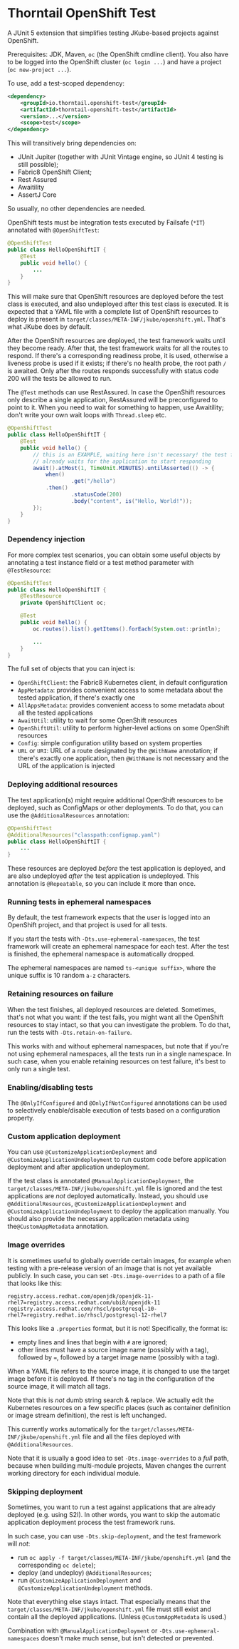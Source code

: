 # Thorntail OpenShift Test

A JUnit 5 extension that simplifies testing JKube-based projects against OpenShift.

Prerequisites: JDK, Maven, `oc` (the OpenShift cmdline client).
You also have to be logged into the OpenShift cluster (`oc login ...`) and have a project (`oc new-project ...`).

To use, add a test-scoped dependency:

```xml
<dependency>
    <groupId>io.thorntail.openshift-test</groupId>
    <artifactId>thorntail-openshift-test</artifactId>
    <version>...</version>
    <scope>test</scope>
</dependency>
```

This will transitively bring dependencies on:

- JUnit Jupiter (together with JUnit Vintage engine, so JUnit 4 testing is still possible);
- Fabric8 OpenShift Client;
- Rest Assured
- Awaitility
- AssertJ Core

So usually, no other dependencies are needed.

OpenShift tests must be integration tests executed by Failsafe (`*IT`) annotated with `@OpenShiftTest`:

```java
@OpenShiftTest
public class HelloOpenShiftIT {
    @Test
    public void hello() {
        ...
    }
}
```

This will make sure that OpenShift resources are deployed before the test class is executed, and also undeployed after this test class is executed.
It is expected that a YAML file with a complete list of OpenShift resources to deploy is present in `target/classes/META-INF/jkube/openshift.yml`.
That's what JKube does by default.

After the OpenShift resources are deployed, the test framework waits until they become ready.
After that, the test framework waits for all the routes to respond.
If there's a corresponding readiness probe, it is used, otherwise a liveness probe is used if it exists; if there's no health probe, the root path `/` is awaited.
Only after the routes responds successfully with status code 200 will the tests be allowed to run.

The `@Test` methods can use RestAssured.
In case the OpenShift resources only describe a single application, RestAssured will be preconfigured to point to it.
When you need to wait for something to happen, use Awaitility; don't write your own wait loops with `Thread.sleep` etc.

```java
@OpenShiftTest
public class HelloOpenShiftIT {
    @Test
    public void hello() {
        // this is an EXAMPLE, waiting here isn't necessary! the test framework
        // already waits for the application to start responding
        await().atMost(1, TimeUnit.MINUTES).untilAsserted(() -> {
            when()
                    .get("/hello")
            .then()
                    .statusCode(200)
                    .body("content", is("Hello, World!"));
        });
    }
}
```

### Dependency injection

For more complex test scenarios, you can obtain some useful objects by annotating a test instance field or a test method parameter with `@TestResource`:

```java
@OpenShiftTest
public class HelloOpenShiftIT {
    @TestResource
    private OpenShiftClient oc;

    @Test
    public void hello() {
        oc.routes().list().getItems().forEach(System.out::println);

        ...
    }
}
```

The full set of objects that you can inject is:

- `OpenShiftClient`: the Fabric8 Kubernetes client, in default configuration
- `AppMetadata`: provides convenient access to some metadata about the tested application, if there's exactly one
- `AllAppsMetadata`: provides convenient access to some metadata about all the tested applications
- `AwaitUtil`: utility to wait for some OpenShift resources
- `OpenShiftUtil`: utility to perform higher-level actions on some OpenShift resources
- `Config`: simple configuration utility based on system properties
- `URL` or `URI`: URL of a route designated by the `@WithName` annotation; if there's exactly one application, then `@WithName` is not necessary and the URL of the application is injected

### Deploying additional resources

The test application(s) might require additional OpenShift resources to be deployed, such as ConfigMaps or other deployments.
To do that, you can use the `@AdditionalResources` annotation:

```java
@OpenShiftTest
@AdditionalResources("classpath:configmap.yaml")
public class HelloOpenShiftIT {
    ...
}
```

These resources are deployed _before_ the test application is deployed, and are also undeployed _after_ the test application is undeployed.
This annotation is `@Repeatable`, so you can include it more than once.

### Running tests in ephemeral namespaces

By default, the test framework expects that the user is logged into an OpenShift project, and that project is used for all tests.

If you start the tests with `-Dts.use-ephemeral-namespaces`, the test framework will create an ephemeral namespace for each test.
After the test is finished, the ephemeral namespace is automatically dropped.

The ephemeral namespaces are named `ts-<unique suffix>`, where the unique suffix is 10 random `a-z` characters.

### Retaining resources on failure

When the test finishes, all deployed resources are deleted.
Sometimes, that's not what you want: if the test fails, you might want all the OpenShift resources to stay intact, so that you can investigate the problem.
To do that, run the tests with `-Dts.retain-on-failure`.

This works with and without ephemeral namespaces, but note that if you're not using ephemeral namespaces, all the tests run in a single namespace.
In such case, when you enable retaining resources on test failure, it's best to only run a single test.

### Enabling/disabling tests

The `@OnlyIfConfigured` and `@OnlyIfNotConfigured` annotations can be used to selectively enable/disable execution of tests based on a configuration property.

### Custom application deployment

You can use `@CustomizeApplicationDeployment` and `@CustomizeApplicationUndeployment` to run custom code before application deployment and after application undeployment.

If the test class is annotated `@ManualApplicationDeployment`, the `target/classes/META-INF/jkube/openshift.yml` file is ignored and the test applications are _not_ deployed automatically.
Instead, you should use `@AdditionalResources`, `@CustomizeApplicationDeployment` and `@CustomizeApplicationUndeployment` to deploy the application manually.
You should also provide the necessary application metadata using  the`@CustomAppMetadata` annotation.

### Image overrides

It is sometimes useful to globally override certain images, for example when testing with a pre-release version of an image that is not yet available publicly.
In such case, you can set `-Dts.image-overrides` to a path of a file that looks like this:

```
registry.access.redhat.com/openjdk/openjdk-11-rhel7=registry.access.redhat.com/ubi8/openjdk-11
registry.access.redhat.com/rhscl/postgresql-10-rhel7=registry.redhat.io/rhscl/postgresql-12-rhel7
```

This looks like a `.properties` format, but it is not!
Specifically, the format is:

- empty lines and lines that begin with `#` are ignored;
- other lines must have a source image name (possibly with a tag), followed by `=`, followed by a target image name (possibly with a tag).

When a YAML file refers to the source image, it is changed to use the target image before it is deployed.
If there's no tag in the configuration of the source image, it will match all tags.

Note that this is _not_ dumb string search & replace.
We actually edit the Kubernetes resources on a few specific places (such as container definition or image stream definition), the rest is left unchanged.

This currently works automatically for the `target/classes/META-INF/jkube/openshift.yml` file and all the files deployed with `@AdditionalResources`.

Note that it is usually a good idea to set `-Dts.image-overrides` to a _full_ path, because when building multi-module projects, Maven changes the current working directory for each individual module.

### Skipping deployment

Sometimes, you want to run a test against applications that are already deployed (e.g. using S2I).
In other words, you want to skip the automatic application deployment process the test framework runs.

In such case, you can use `-Dts.skip-deployment`, and the test framework will _not_:

- run `oc apply -f target/classes/META-INF/jkube/openshift.yml` (and the corresponding `oc delete`);
- deploy (and undeploy) `@AdditionalResources`;
- run `@CustomizeApplicationDeployment` and `@CustomizeApplicationUndeployment` methods.

Note that everything else stays intact.
That especially means that the `target/classes/META-INF/jkube/openshift.yml` file must still exist and contain all the deployed applications.
(Unless `@CustomAppMetadata` is used.)

Combination with `@ManualApplicationDeployment` or `-Dts.use-ephemeral-namespaces` doesn't make much sense, but isn't detected or prevented.
